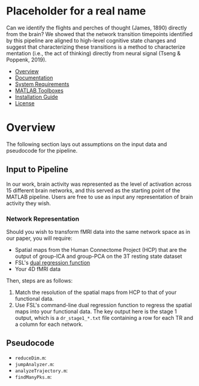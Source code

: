 # Placeholder for a real name

Can we identify the flights and perches of thought (James, 1890) directly from the brain? We showed that the network transition timepoints identified by this pipeline are aligned to high-level cognitive state changes and suggest that characterizing these transitions is a method to characterize mentation (i.e., the act of thinking) directly from neural signal (Tseng & Poppenk, 2019). 

- [Overview](#overview)
- [Documentation](#documentation)
- [System Requirements](#system-requirements)
- [MATLAB Toolboxes](#matlab-toolboxes)
- [Installation Guide](#installation-guide)
- [License](#license)

# Overview

The following section lays out assumptions on the input data and pseudocode for the pipeline.

## Input to Pipeline

In our work, brain activity was represented as the level of activation across 15 different brain networks, and this served as the starting point of the MATLAB pipeline. Users are free to use as input any representation of brain activity they wish. 

### Network Representation

Should you wish to transform fMRI data into the same network space as in our paper, you will require:
+ Spatial maps from the Human Connectome Project (HCP) that are the output of group-ICA and group-PCA on the 3T resting state dataset
+ FSL's [dual regression function](https://fsl.fmrib.ox.ac.uk/fsl/fslwiki/DualRegression)
+ Your 4D fMRI data

Then, steps are as follows:
1. Match the resolution of the spatial maps from HCP to that of your functional data. 
2. Use FSL's command-line dual regression function to regress the spatial maps into your functional data. The key output here is the stage 1 output, which is a `dr_stage1_*.txt` file containing a row for each TR and a column for each network. 

## Pseudocode

+ `reduceDim.m`:
+ `jumpAnalyzer.m`:
+ `analyzeTrajectory.m`:
+ `findManyPks.m`:
